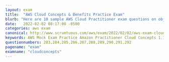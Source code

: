 ```yaml
---
layout: exam
title:  "AWS Cloud Concepts & Benefits Practice Exam"
blurb: "Here are 10 sample AWS Cloud Practitioner exam questions on objective 1.1, dealing with Cloud Concepts, AWS business value and the benefits of cloud computing."
date:   2022-02-02 08:17:00 -0500
categories: aws exam
canonical: http://www.scrumtuous.com/aws/exam/2022/02/02/aws-exam-cloud-concepts-benefits-business-value.html
keywords: AWS Mock Exam Practice Amazon Practitioner Cloud Concepts 1.1 Benefits, Business value, revenue-generating
questionnumbers: 283,284,285,286,287,288,289,290,291,292
pagename: "exam"
examname: "cloudconcepts"
---
```








